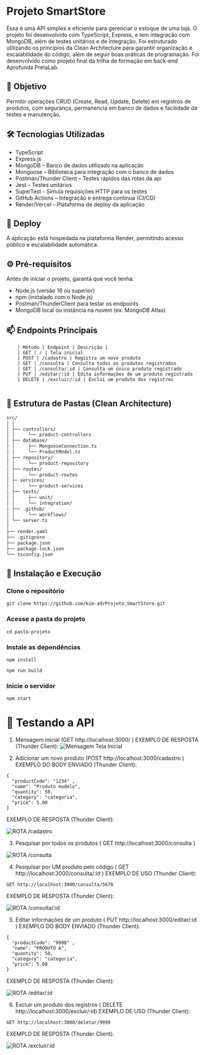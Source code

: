 # Projeto SmartStore 

Essa é uma API simples e eficiente para gerenciar o estoque de uma loja. O projeto foi desenvolvido com TypeScript, Express, e tem integração com MongoDB, além de testes unitários e de integração. Foi estruturado utilizando os princípios da Clean Architecture para garantir organização e escalabilidade do código, além de seguir boas práticas de programação. Foi desenvolvido como projeto final da trilha de formação em back-end Aprofunda PretaLab.

## 📌 Objetivo
Permitir operações CRUD (Create, Read, Update, Delete) em registros de produtos, com segurança, permanencia em banco de dados e facilidade de testes e manutenção.

## 🛠️ Tecnologias Utilizadas
- TypeScript
- Express.js
- MongoDB – Banco de dados utilizado na aplicação
- Mongoose – Biblioteca para integração com o banco de dados
- Postman/Thunder Client – Testes rápidos das rotas da api
- Jest – Testes unitários
- SuperTest - Simula requisições HTTP para os testes
- GitHub Actions – Integração e entrega contínua (CI/CD)
- Render/Vercel – Plataforma de deploy da aplicação

## 🚀 Deploy
A aplicação está hospedada na plataforma Render, permitindo acesso público e escalabilidade automática.

## ⚙️ Pré-requisitos
Antes de iniciar o projeto, garanta que você tenha:
- Node.js (versão 16 ou superior)
- npm (instalado com o Node.js)
- Postman/ThunderClient para testar os endpoints
- MongoDB local ou instância na nuvem (ex: MongoDB Atlas)

## 📫 Endpoints Principais
```console
    | Método | Endpoint | Descrição | 
    | GET | / | Tela inicial
    | POST | /cadastro | Registra um novo produto
    | GET | /consulta | Consulta todos os produtos registrados
    | GET | /consulta/:id | Consulta um único produto registrado
    | PUT | /editar/:id | Edita informações de um produto registrado
    | DELETE | /excluir/:id | Exclui um produto dos registros
  
```

## 📁 Estrutura de Pastas (Clean Architecture)
```markdown
src/
│ │               
│ ├── controllers/ 
│ │     └── product-controllers
│ ├── database/
│ │     ├── MongooseConnection.ts       
│ │     └── ProductModel.ts
│ ├── repository/
│ │     └── product-repository
│ ├── routes/  
│ │     └── product-routes
│ ├─ services/         
│ │     └── product-services
│ ├── tests/
│ │     ├── unit/
│ │     └── integration/
│ ├── .github/                    
│ │     └── workflows/
│ └── server.ts
│
├── render.yaml
├── .gitignore
├── package.json
├── package-lock.json
└── tsconfig.json    

```

## 🚀 Instalação e Execução
### Clone o repositório
```console
git clone https://github.com/kim-a9/Projeto_SmartStore.git

```
###  Acesse a pasta do projeto
```console
cd pasta-projeto

```
###  Instale as dependências
```console
npm install

```
```console
npm run build

```
###  Inicie o servidor
```console
npm start

```

# 🧪 Testando a API
1. Mensagem inicial (GET http://localhost:3000/ )
EXEMPLO DE RESPOSTA (Thunder Client):
![Mensagem Tela Inicial](docs/testes/1-tela-inicial.png)

2. Adicionar um novo produto (POST http://localhost:3000/cadastro )
EXEMPLO DO BODY ENVIADO (Thunder Client):
```console
{
  "productCode": "1234" ,
  "name": "Produto modelo",
  "quantity": 50,
  "category": "categoria",
  "price": 5.00
}
```
EXEMPLO DE RESPOSTA (Thunder Client):

![ROTA /cadastro](docs/testes/2-cadastro-produto.png)

3. Pesquisar por todos os produtos ( GET http://localhost:3000/consulta )

![ROTA /consulta](docs/testes/3-consulta-produtos.png)

4. Pesquisar por UM produto pelo código ( GET http://localhost:3000/consulta/:id )
EXEMPLO DE USO (Thunder Client): 
```console
GET http://localhost:3000/consulta/5678
```
EXEMPLO DE RESPOSTA (Thunder Client):

![ROTA /consulta/:id](docs/testes/3-consulta-produtos-id.png)

5. Editar informações de um produto ( PUT http://localhost:3000/editar/:id )
EXEMPLO DO BODY ENVIADO (Thunder Client):
```console
{
  "productCode": "9998" ,
  "name": "PRODUTO A",
  "quantity": 50,
  "category": "categoria",
  "price": 5.00
}
```
EXEMPLO DE RESPOSTA (Thunder Client):

![ROTA /editar/:id](docs/testes/4-editar-produtos.png)

6. Excluir um produto dos registros ( DELETE http://localhost:3000/excluir/:id)
EXEMPLO DE USO (Thunder Client): 
```console
GET http://localhost:3000/deletar/9999
```

EXEMPLO DE RESPOSTA (Thunder Client):

![ROTA /excluir/:id](docs/testes/5-excluir-produto.png)



 